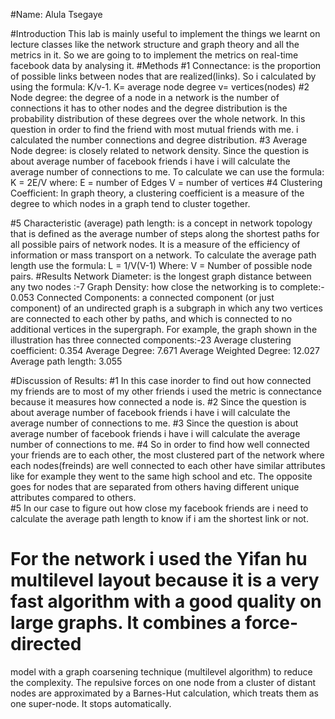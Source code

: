 #Name: Alula Tsegaye

#Introduction
This lab is mainly useful to implement the things we learnt on lecture classes
like the network structure and graph theory and all the metrics in it. So we
are going to to implement the metrics on real-time facebook data by analysing it.
#Methods
#1 Connectance: is the proportion of possible links between nodes that are realized(links).
 So i calculated by using the formula:  K/v-1.
K= average node degree
v= vertices(nodes)
#2 Node degree: the degree of a node in a network is the number of connections it has to other nodes and the degree distribution 
is the probability distribution of these degrees over the whole network. In this question in order to find the friend with most mutual
friends with me. i calculated the number connections and degree distribution.
#3 Average Node degree: is closely related to network density. Since the question is about average number of facebook friends i have 
i will calculate the average number of connections to me. To calculate we can use the formula: K = 2E/V where:
E = number of Edges
V = number of vertices 
#4 Clustering Coefficient: In graph theory, a clustering coefficient is a measure of the degree to which nodes in a graph tend to cluster together.

#5 Characteristic (average) path length: is a concept in network topology that is defined as the average number of steps along the shortest paths for all possible pairs of network nodes. 
It is a measure of the efficiency of information or mass transport on a network.
To calculate the average path length use the formula: L = 1/V(V-1) Where:
V = Number of possible node pairs.
#Results
Network Diameter: is the longest graph distance between any two nodes :-7
Graph Density: how close the networking is to complete:- 0.053
Connected Components: a connected component (or just component) of an undirected graph is a subgraph in which any two vertices are connected to each other by paths, and which is connected to no additional vertices in the supergraph. For example, 
the graph shown in the illustration has three connected components:-23
Average clustering coefficient: 0.354
Average Degree: 7.671
Average Weighted Degree: 12.027
Average path length: 3.055

#Discussion of Results:
#1 In this case inorder to find out how connected my friends are to most of my other friends i used
the metric is connectance because it measures how connected a node is.
#2 Since the question is about average number of facebook friends i have 
i will calculate the average number of connections to me.
#3 Since the question is about average number of facebook friends i have 
i will calculate the average number of connections to me.
#4 So in order to find how well connected your friends are to each other, the most clustered part of the network where each nodes(freinds) are well connected to each other have similar attributes
like for example they went to the same high school and etc. The opposite goes for nodes that are separated from others having different unique attributes compared to others.  
#5 In our case to figure out how close my facebook friends are i need to calculate the average path length to know if i am the shortest link or not.

# For the network i used the Yifan hu multilevel layout because it is a very fast algorithm with a good quality on large graphs. It combines a force-directed
model with a graph coarsening technique (multilevel algorithm) to reduce the complexity. The repulsive forces on one node from a cluster of distant nodes are approximated by
a Barnes-Hut calculation, which treats them as one super-node. It stops automatically.